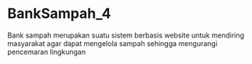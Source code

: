 # BankSampah_4
Bank sampah merupakan suatu sistem berbasis website untuk mendiring masyarakat agar dapat mengelola sampah sehingga mengurangi pencemaran lingkungan 
